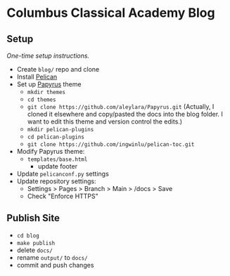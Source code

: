 # Columbus Classical Academy Blog

## Setup
_One-time setup instructions._

- Create `blog/` repo and clone
- Install [Pelican](https://getpelican.com/#quickstart)
- Set up [Papyrus](https://aleylara.github.io/Papyrus/installation.html) theme
  - `mkdir themes`
  - `cd themes`
  - `git clone https://github.com/aleylara/Papyrus.git` (Actually, I cloned it elsewhere and copy/pasted the docs into the blog folder. I want to edit this theme and version control the edits.)
  - `mkdir pelican-plugins`
  - `cd pelican-plugins`
  - `git clone https://github.com/ingwinlu/pelican-toc.git`
- Modify Papyrus theme:
  - `templates/base.html`
    - update footer
- Update `pelicanconf.py` settings
- Update repository settings:
  - Settings > Pages > Branch > Main > /docs > Save
  - Check "Enforce HTTPS"


## Publish Site
- `cd blog`
- `make publish`
- delete `docs/`
- rename `output/` to `docs/`
- commit and push changes
